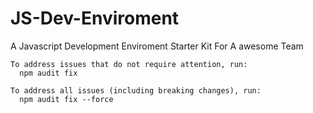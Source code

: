 # JS-Dev-Enviroment
A Javascript Development Enviroment Starter Kit For A awesome Team

```
To address issues that do not require attention, run:
  npm audit fix

To address all issues (including breaking changes), run:
  npm audit fix --force
```

